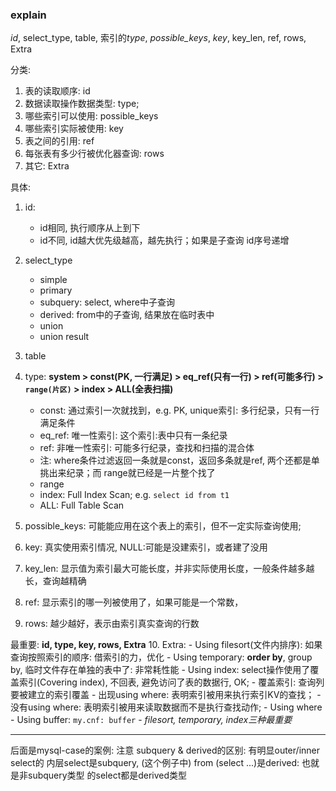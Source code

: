 ### explain

*id*, select_type, table, 索引的*type*, *possible_keys*, *key*, key_len, ref, rows, Extra

分类: 
1. 表的读取顺序: id
2. 数据读取操作数据类型: type;
3. 哪些索引可以使用: possible_keys
4. 哪些索引实际被使用: key
5. 表之间的引用: ref
6. 每张表有多少行被优化器查询: rows
7. 其它: Extra


具体:
1. id: 
    - id相同, 执行顺序从上到下
    - id不同, id越大优先级越高，越先执行；如果是子查询 id序号递增
    
2. select_type
    - simple
    - primary
    - subquery: select, where中子查询
    - derived: from中的子查询, 结果放在临时表中
    - union
    - union result
3. table

4. type: **system > const(PK, 一行满足) > eq_ref(只有一行) > 
ref(可能多行) > `range(片区)` > index > ALL(全表扫描)**
    - const: 通过索引一次就找到，e.g. PK, unique索引: 多行纪录，只有一行满足条件
    - eq_ref: 唯一性索引: 这个索引:表中只有一条纪录
    - ref: 非唯一性索引: 可能多行纪录，查找和扫描的混合体
    - 注: where条件过滤返回一条就是const，返回多条就是ref, 两个还都是单挑出来纪录；而
    range就已经是一片整个找了
    - range
    - index: Full Index Scan; e.g. `select id from t1`
    - ALL: Full Table Scan
    
5. possible_keys: 可能能应用在这个表上的索引，但不一定实际查询使用;

6. key: 真实使用索引情况, NULL:可能是没建索引，或者建了没用
7. key_len: 显示值为索引最大可能长度，并非实际使用长度，一般条件越多越长，查询越精确

8. ref: 显示索引的哪一列被使用了，如果可能是一个常数，

9. rows: 越少越好，表示由索引真实查询的行数

最重要: **id, type, key, rows, Extra**
10. Extra: 
    - Using filesort(文件内排序): 如果查询按照索引的顺序: 借索引的力，优化
    - Using temporary: **order by**, group by, 临时文件存在单独的表中了: 非常耗性能
    - Using index: select操作使用了覆盖索引(Covering index), 不回表, 避免访问了表的数据行, OK;
        - 覆盖索引: 查询列要被建立的索引覆盖
        - 出现using where: 表明索引被用来执行索引KV的查找；
        - 没有using where: 表明索引被用来读取数据而不是执行查找动作;
    - Using where
    - Using buffer: `my.cnf: buffer`
    - *filesort, temporary, index三种最重要*
    
---

后面是mysql-case的案例: 注意 subquery & derived的区别: 有明显outer/inner select的
内层select是subquery, (这个例子中) from (select ...)是derived: 也就是非subquery类型
的select都是derived类型
     